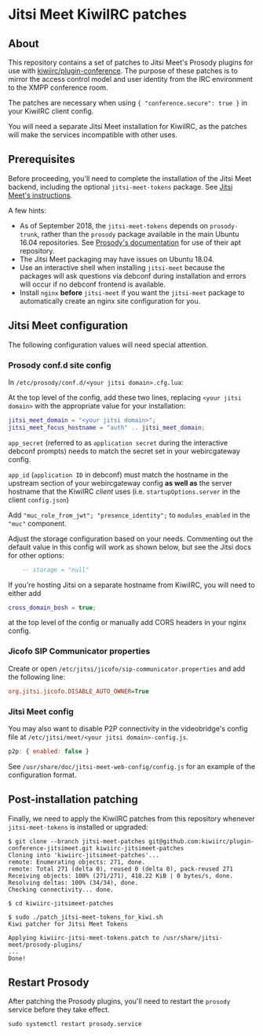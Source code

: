 # Jitsi Meet KiwiIRC patches

## About

This repository contains a set of patches to Jitsi Meet's Prosody plugins for use with [kiwiirc/plugin-conference].
The purpose of these patches is to mirror the access control model and user identity from the IRC environment to the XMPP conference room.

The patches are necessary when using `{ "conference.secure": true }` in your KiwiIRC client config.

You will need a separate Jitsi Meet installation for KiwiIRC, as the patches will make the services incompatible with other uses.

## Prerequisites

Before proceeding, you'll need to complete the installation of the Jitsi Meet backend, including the optional `jitsi-meet-tokens` package. See [Jitsi Meet's instructions].

A few hints:

- As of September 2018, the `jitsi-meet-tokens` depends on `prosody-trunk`, rather than the `prosody` package available in the main Ubuntu 16.04 repositories. See [Prosody's documentation] for use of their apt repository.
- The Jitsi Meet packaging may have issues on Ubuntu 18.04.
- Use an interactive shell when installing `jitsi-meet` because the packages will ask questions via debconf during installation and errors will occur if no debconf frontend is available.
- Install `nginx` **before** `jitsi-meet` if you want the `jitsi-meet` package to automatically create an nginx site configuration for you.

## Jitsi Meet configuration

The following configuration values will need special attention.

### Prosody conf.d site config

In `/etc/prosody/conf.d/<your jitsi domain>.cfg.lua`:

At the top level of the config, add these two lines, replacing `<your jitsi domain>` with the appropriate value for your installation:

```lua
jitsi_meet_domain = "<your jitsi domain>";
jitsi_meet_focus_hostname = "auth" .. jitsi_meet_domain;
```

`app_secret` (referred to as `application secret` during the interactive debconf prompts) needs to match the secret set in your webircgateway config.

`app_id` (`application ID` in debconf) must match the hostname in the upstream section of your webircgateway config **as well as** the server hostname that the KiwiIRC *client* uses (i.e. `startupOptions.server` in the client `config.json`)

Add `"muc_role_from_jwt"; "presence_identity";` to `modules_enabled` in the `"muc"` component.

Adjust the storage configuration based on your needs. Commenting out the default value in this config will work as shown below, but see the Jitsi docs for other options:

```lua
    -- storage = "null"
```

If you're hosting Jitsi on a separate hostname from KiwiIRC, you will need to either add

```lua
cross_domain_bosh = true;
```

at the top level of the config or manually add CORS headers in your nginx config.

### Jicofo SIP Communicator properties

Create or open `/etc/jitsi/jicofo/sip-communicator.properties` and add the following line:

```ini
org.jitsi.jicofo.DISABLE_AUTO_OWNER=True
```

### Jitsi Meet config

You may also want to disable P2P connectivity in the videobridge's config file at `/etc/jitsi/meet/<your jitsi domain>-config.js`.

```js
p2p: { enabled: false }
```

See `/usr/share/doc/jitsi-meet-web-config/config.js` for an example of the configuration format.

## Post-installation patching

Finally, we need to apply the KiwiIRC patches from this repository whenever `jitsi-meet-tokens` is installed or upgraded:

```console
$ git clone --branch jitsi-meet-patches git@github.com:kiwiirc/plugin-conference-jitsimeet.git kiwiirc-jitsimeet-patches
Cloning into 'kiwiirc-jitsimeet-patches'...
remote: Enumerating objects: 271, done.
remote: Total 271 (delta 0), reused 0 (delta 0), pack-reused 271
Receiving objects: 100% (271/271), 418.22 KiB | 0 bytes/s, done.
Resolving deltas: 100% (34/34), done.
Checking connectivity... done.

$ cd kiwiirc-jitsimeet-patches

$ sudo ./patch_jitsi-meet-tokens_for_kiwi.sh
Kiwi patcher for Jitsi Meet Tokens

Applying kiwiirc-jitsi-meet-tokens.patch to /usr/share/jitsi-meet/prosody-plugins/
...
Done!
```

## Restart Prosody

After patching the Prosody plugins, you'll need to restart the `prosody` service before they take effect.

```console
sudo systemctl restart prosody.service
```

[kiwiirc/plugin-conference]: https://github.com/kiwiirc/plugin-conference
[Jitsi Meet's instructions]: https://github.com/jitsi/jitsi-meet/blob/master/doc/quick-install.md
[Prosody's documentation]: https://prosody.im/download/package_repository
